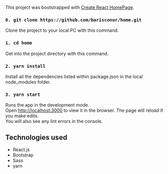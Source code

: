 This project was bootstrapped with [Create React HomePage](https://github.com/facebook/create-react-app).

### `0. git clone https://github.com/barisconur/home.git`
Clone the project to your local PC with this command.

### `1. cd home`
Get into the project directory with this command.

### `2. yarn install`
Install all the dependencies listed within package.json in the local node_modules folder.

### `3. yarn start`
Runs the app in the development mode.<br />
Open [http://localhost:3000](http://localhost:3000) to view it in the browser.
The page will reload if you make edits.<br />
You will also see any lint errors in the console.

## Technologies used

* React.js
* Bootstrap
* Sass
* yarn
